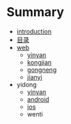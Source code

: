 # Summary

* [introduction](README.md)
* [目录](mu_lu.md)
* [web](.web/web.md)
   * [yinyan](.web/yinyan.md)
   * [kongjian](.web/kongjian.md)
   * [gongneng](.web/gongneng.md)
   * [jianyi](.web/jianyi.md)
* yidong
   * [yinyan](yidong/yinyan.md)
   * [android](yidong/android.md)
   * [ios](yidong/ios.md)
   * wenti


